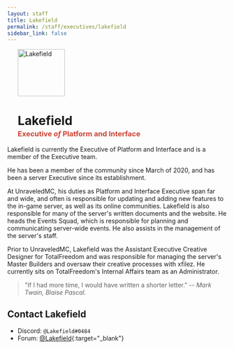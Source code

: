 ```yaml
---
layout: staff
title: Lakefield
permalink: /staff/executives/lakefield
sidebar_link: false
---
```


<ul>
<img class="Staff-feature" src="https://crafatar.com/renders/body/77ca708d0717449bae691c503296e133?&amp;overlay" alt="Lakefield" width="108">

<h1>Lakefield</h1>
<h3 style="margin-top: -1rem;"><span style="color: #cb4335">Executive <i>of</i> Platform and Interface</span></h3>
</ul>
Lakefield is currently the Executive of Platform and Interface and is a member of the Executive team. 

He has been a member of the community since March of 2020, and has been a server Executive since its establishment. 

At UnraveledMC, his duties as Platform and Interface Executive span far and wide, and often is responsible for updating and adding new features to the in-game server, as well as its online communities. Lakefield is also responsible for many of the server's written documents and the website. He heads the Events Squad, which is responsible for planning and communicating server-wide events. He also assists in the management of the server's staff. 

Prior to UnraveledMC, Lakefield was the Assistant Executive Creative Designer for TotalFreedom and was responsible for managing the server's Master Builders and oversaw their creative processes with xfilez. He currently sits on TotalFreedom's Internal Affairs team as an Administrator. 

> "If I had more time, I would have written a shorter letter." *-- Mark Twain, Blaise Pascal.*

## Contact Lakefield
* Discord: `@Lakefield#0484`
* Forum: [@Lakefield](https://unraveledmc.com/u/lakefield){:target="_blank"}
